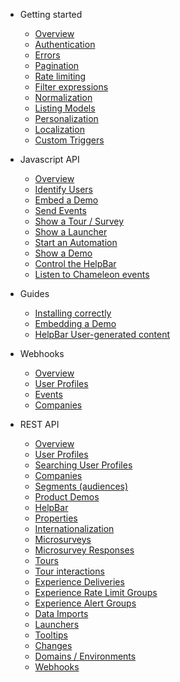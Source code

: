 - Getting started

  - [Overview]()
  - [Authentication](concepts/authentication.md)
  - [Errors](concepts/errors.md)
  - [Pagination](concepts/pagination.md)
  - [Rate limiting](concepts/rate-limiting.md)
  - [Filter expressions](concepts/filters.md)
  - [Normalization](concepts/normalization.md)
  - [Listing Models](concepts/any-model.md)
  - [Personalization](concepts/personalizing.md)
  - [Localization](apis/translation.md)
  - [Custom Triggers](concepts/custom-triggers.md)

- Javascript API

  - [Overview](js/overview.md)
  - [Identify Users](js/profiles.md)
  - [Embed a Demo](js/demos.md)
  - [Send Events](js/events.md)
  - [Show a Tour / Survey](js/show-tour.md)
  - [Show a Launcher](js/show-launcher.md)
  - [Start an Automation](js/show-automation.md)
  - [Show a Demo](js/show-demo.md)
  - [Control the HelpBar](apis/search.md?id=search-js-api)
  - [Listen to Chameleon events](js/listen.md)

- Guides

  - [Installing correctly](guides/js/installing-correctly.md)
  - [Embedding a Demo](js/demos.md)
  - [HelpBar User-generated content](guides/helpbar/user-generated-content.md)

- Webhooks

  - [Overview](webhooks/overview.md)
  - [User Profiles](webhooks/profiles.md)
  - [Events](webhooks/events.md)
  - [Companies](webhooks/companies.md)

- REST API
  - [Overview](apis/overview.md)
  - [User Profiles](apis/profiles.md)
  - [Searching User Profiles](apis/profiles-search.md)
  - [Companies](apis/companies.md)
  - [Segments (audiences)](apis/segments.md)
  - [Product Demos](apis/demos.md)
  - [HelpBar](apis/search.md)
  - [Properties](apis/properties.md)
  - [Internationalization](apis/translation.md)
  - [Microsurveys](apis/surveys.md)
  - [Microsurvey Responses](apis/survey-responses.md)
  - [Tours](apis/tours.md)
  - [Tour interactions](apis/tour-interactions.md)
  - [Experience Deliveries](apis/deliveries.md)
  - [Experience Rate Limit Groups](apis/limit-groups.md)
  - [Experience Alert Groups](apis/alert-groups.md)
  - [Data Imports](apis/imports.md)
  - [Launchers](apis/launchers.md)
  - [Tooltips](apis/tooltips.md)
  - [Changes](apis/changes.md)
  - [Domains / Environments](apis/urls.md)
  - [Webhooks](apis/webhooks.md)
